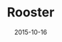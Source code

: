 ---
layout:     post
title:      "Rooster"
date:       2015-10-16
categories: art
imgsrc:     http://i.imgur.com/fSxtHEuh.jpg
---